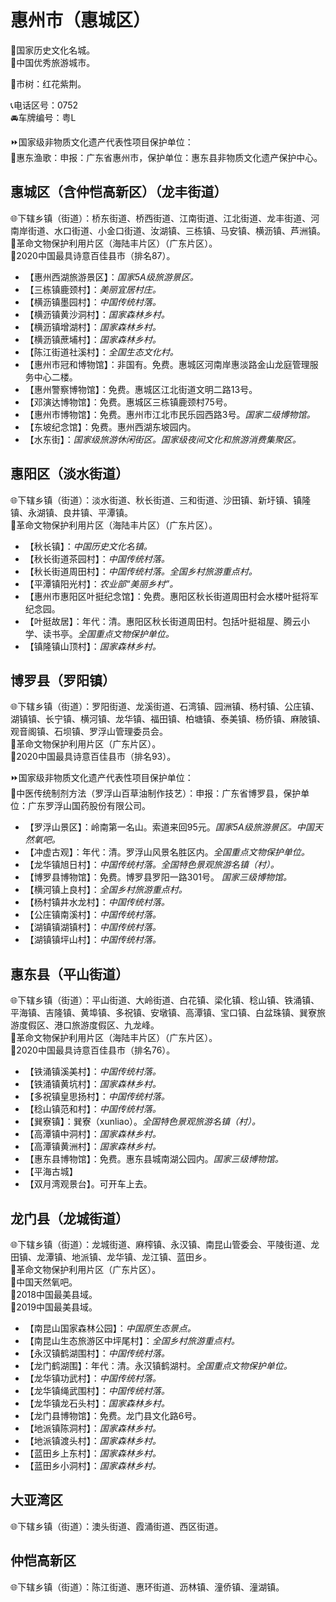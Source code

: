 # 惠州市（惠城区）  
🚩国家历史文化名城。  
🏅中国优秀旅游城市。  
  
🌳市树：红花紫荆。  
  
📞电话区号：0752  
🚘车牌编号：粤L  
  
⏩国家级非物质文化遗产代表性项目保护单位：  
🔸惠东渔歌：申报：广东省惠州市，保护单位：惠东县非物质文化遗产保护中心。   

## 惠城区（含仲恺高新区）（龙丰街道）  
🌐下辖乡镇（街道）：桥东街道、桥西街道、江南街道、江北街道、龙丰街道、河南岸街道、水口街道、小金口街道、汝湖镇、三栋镇、马安镇、横沥镇、芦洲镇。  
🚩革命文物保护利用片区（海陆丰片区）（广东片区）。  
🏅2020中国最具诗意百佳县市（排名87）。  
  
* 【惠州西湖旅游景区】：*国家5A级旅游景区。*  
* 【三栋镇鹿颈村】：*美丽宜居村庄。*  
* 【横沥镇墨园村】：*中国传统村落。*  
* 【横沥镇黄沙洞村】：*国家森林乡村。*  
* 【横沥镇增湖村】：*国家森林乡村。*  
* 【横沥镇蔗埔村】：*国家森林乡村。*  
* 【陈江街道社溪村】：*全国生态文化村。*  
* 【惠州市冠和博物馆】：非国有。免费。惠城区河南岸惠淡路金山龙庭管理服务中心二楼。  
* 【惠州警察博物馆】：免费。惠城区江北街道文明二路13号。  
* 【邓演达博物馆】：免费。惠城区三栋镇鹿颈村75号。  
* 【惠州市博物馆】：免费。惠州市江北市民乐园西路3号。*国家二级博物馆。*   
* 【东坡纪念馆】：免费。惠州西湖东坡园内。  
* 【水东街】：*国家级旅游休闲街区。国家级夜间文化和旅游消费集聚区。*

## 惠阳区（淡水街道）  
🌐下辖乡镇（街道）：淡水街道、秋长街道、三和街道、沙田镇、新圩镇、镇隆镇、永湖镇、良井镇、平潭镇。  
🚩革命文物保护利用片区（海陆丰片区）（广东片区）。  
  
* 【秋长镇】：*中国历史文化名镇。*  
* 【秋长街道茶园村】：*中国传统村落。*  
* 【秋长街道周田村】：*中国传统村落。全国乡村旅游重点村。*  
* 【平潭镇阳光村】：*农业部“美丽乡村”。*  
* 【惠州市惠阳区叶挺纪念馆】：免费。惠阳区秋长街道周田村会水楼叶挺将军纪念园。  
* 【叶挺故居】：年代：清。惠阳区秋长街道周田村。包括叶挺祖屋、腾云小学、读书亭。*全国重点文物保护单位。*  
* 【镇隆镇山顶村】：*国家森林乡村。*  
 
## 博罗县（罗阳镇）  
🌐下辖乡镇（街道）：罗阳街道、龙溪街道、石湾镇、园洲镇、杨村镇、公庄镇、湖镇镇、长宁镇、横河镇、龙华镇、福田镇、柏塘镇、泰美镇、杨侨镇、麻陂镇、观音阁镇、石坝镇、罗浮山管理委员会。  
🚩革命文物保护利用片区（广东片区）。  
🏅2020中国最具诗意百佳县市（排名93）。  
   
⏩国家级非物质文化遗产代表性项目保护单位：  
🔸中医传统制剂方法（罗浮山百草油制作技艺）：申报：广东省博罗县，保护单位：广东罗浮山国药股份有限公司。    
 
* 【罗浮山景区】：岭南第一名山。索道来回95元。*国家5A级旅游景区。中国天然氧吧。*  
* 【冲虚古观】：年代：清。罗浮山风景名胜区内。*全国重点文物保护单位。*  
* 【龙华镇旭日村】：*中国传统村落。全国特色景观旅游名镇（村）。*  
* 【博罗县博物馆】：免费。博罗县罗阳一路301号。 *国家三级博物馆。*  
* 【横河镇上良村】：*全国乡村旅游重点村。*  
* 【杨村镇井水龙村】：*中国传统村落。*  
* 【公庄镇南溪村】：*中国传统村落。*  
* 【湖镇镇湖镇村】：*中国传统村落。*  
* 【湖镇镇坪山村】：*中国传统村落。*  

## 惠东县（平山街道）  
🌐下辖乡镇（街道）：平山街道、大岭街道、白花镇、梁化镇、稔山镇、铁涌镇、平海镇、吉隆镇、黄埠镇、多祝镇、安墩镇、高潭镇、宝口镇、白盆珠镇、巽寮旅游度假区、港口旅游度假区、九龙峰。  
🚩革命文物保护利用片区（海陆丰片区）（广东片区）。  
🏅2020中国最具诗意百佳县市（排名76）。  
  
* 【铁涌镇溪美村】：*中国传统村落。*  
* 【铁涌镇黄坑村】：*国家森林乡村。*  
* 【多祝镇皇思扬村】：*中国传统村落。*  
* 【稔山镇范和村】：*中国传统村落。*  
* 【巽寮镇】：巽寮（xunliao）。*全国特色景观旅游名镇（村）。*  
* 【高潭镇中洞村】：*国家森林乡村。*  
* 【高潭镇黄洲村】：*国家森林乡村。*  
* 【惠东县博物馆】：免费。惠东县城南湖公园内。*国家三级博物馆。*   
* 【平海古城】  
* 【双月湾观景台】。可开车上去。  

## 龙门县（龙城街道）  
🌐下辖乡镇（街道）：龙城街道、麻榨镇、永汉镇、南昆山管委会、平陵街道、龙田镇、龙潭镇、地派镇、龙华镇、龙江镇、蓝田乡。  
🚩革命文物保护利用片区（广东片区）。  
🚩中国天然氧吧。  
🏅2018中国最美县域。  
🏅2019中国最美县域。 
  
* 【南昆山国家森林公园】：*中国原生态景点。*  
* 【南昆山生态旅游区中坪尾村】：*全国乡村旅游重点村。*  
* 【永汉镇鹤湖围村】：*中国传统村落。*  
* 【龙门鹤湖围】：年代：清。永汉镇鹤湖村。*全国重点文物保护单位。*  
* 【龙华镇功武村】：*中国传统村落。*  
* 【龙华镇绳武围村】：*中国传统村落。*  
* 【龙华镇龙石头村】：*国家森林乡村。*  
* 【龙门县博物馆】：免费。龙门县文化路6号。  
* 【地派镇陈洞村】：*国家森林乡村。*  
* 【地派镇渡头村】：*国家森林乡村。*  
* 【蓝田乡上东村】：*国家森林乡村。*  
* 【蓝田乡小洞村】：*国家森林乡村。*  
  
## 大亚湾区  
🌐下辖乡镇（街道）：澳头街道、霞涌街道、西区街道。  

## 仲恺高新区  
🌐下辖乡镇（街道）：陈江街道、惠环街道、沥林镇、潼侨镇、潼湖镇。  
